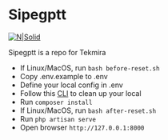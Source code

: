 # Sipegptt

[![N|Solid](https://cldup.com/dTxpPi9lDf.thumb.png)](https://nodesource.com/products/nsolid)

Sipegptt is a repo for Tekmira

  - If Linux/MacOS, run `bash before-reset.sh`
  - Copy .env.example to .env
  - Define your local config in .env
  - Follow this [CLI](https://www.tutsmake.com/laravel-clear-cache-using-artisan-command-cli/) to clean up your local
  - Run `composer install`
  - If Linux/MacOS, run `bash after-reset.sh`
  - Run `php artisan serve`
  - Open browser `http://127.0.0.1:8000`